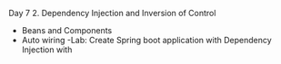 Day 7 2. Dependency Injection and Inversion of Control
- Beans and Components
- Auto wiring
  -Lab: Create Spring boot application with Dependency Injection with

